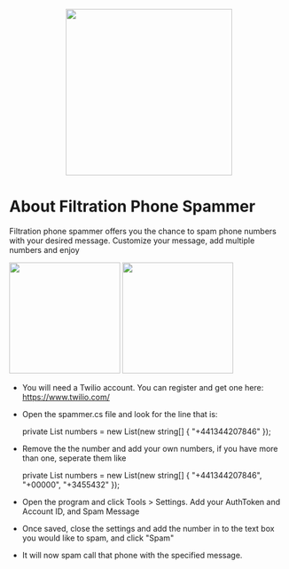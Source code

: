 <p align="center"><img src="http://i.imgur.com/RBPGDSr.png" height="300"></p>

# About Filtration Phone Spammer

Filtration phone spammer offers you the chance to spam phone numbers with your desired message. Customize your message, add multiple numbers and enjoy


<img src="http://i.imgur.com/hSwMdU3.png" height="200">
<img src="http://i.imgur.com/JSy33GF.png" height="200">



- You will need a Twilio account. You can register and get one here: https://www.twilio.com/
- Open the spammer.cs file and look for the line that is: 
    
	private List<string> numbers = new List<string>(new string[] { "+441344207846" });
	
- Remove the the number and add your own numbers, if you have more than one, seperate them like

    private List<string> numbers = new List<string>(new string[] { "+441344207846", "+00000", "+3455432" });
	
	
- Open the program and click Tools > Settings. Add your AuthToken and Account ID, and Spam Message
- Once saved, close the settings and add the number in to the text box you would like to spam, and click "Spam"
- It will now spam call that phone with the specified message.